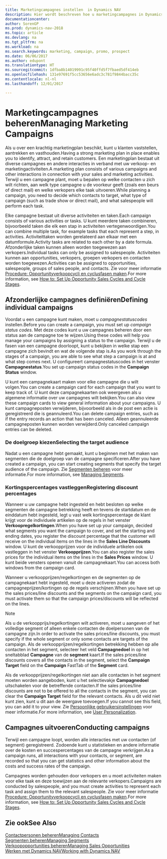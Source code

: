 ```yaml
---
title: Marketingcampagnes instellen  in Dynamics NAV
description: Hier wordt beschreven hoe u marketingcampagnes in Dynamics NAV instelt en uitvoert om prospects te vinden en aan te trekken en klanten vast te houden.
documentationcenter: 
author: SorenGP
ms.prod: dynamics-nav-2018
ms.topic: article
ms.devlang: na
ms.tgt_pltfrm: na
ms.workload: na
ms.search.keywords: marketing, campaign, promo, prospect
ms.date: 06/06/2017
ms.author: edupont
ms.translationtype: HT
ms.sourcegitcommit: 1dfba8b14019991c95f40ffd5f7fbaed5df414eb
ms.openlocfilehash: 131e97691f5cc53656e6adc3c781f9844bacc35c
ms.contentlocale: nl-nl
ms.lasthandoff: 12/01/2017

---
```

# <a name="managing-marketing-campaigns"></a><span data-ttu-id="832af-103">Marketingcampagnes beheren</span><span class="sxs-lookup"><span data-stu-id="832af-103">Managing Marketing Campaigns</span></span>
<span data-ttu-id="832af-104">Als u over een krachtig marketingplan beschikt, kunt u klanten vaststellen, aantrekken en vasthouden.</span><span class="sxs-lookup"><span data-stu-id="832af-104">Having a strong marketing plan in place enables you to identify, attract, and retain customers.</span></span> <span data-ttu-id="832af-105">Een marketingplan bestaat uit diverse campagnes en andere interacties in verband met uw verkoop- en marketingactiviteiten.</span><span class="sxs-lookup"><span data-stu-id="832af-105">A marketing plan consists of various campaigns and other interactions in connection with your sales and marketing activities.</span></span> <span data-ttu-id="832af-106">Terwijl u een campagne plant, moet u bepalen op welke contacten u zich wilt richten, aan welk type campagne u de voorkeur geeft (zoals een beurs of direct mail) en welke verkopers elke taak uitvoeren.</span><span class="sxs-lookup"><span data-stu-id="832af-106">While planning a campaign, you need to decide which contacts to target, what type of campaign (such as trade show or direct mail), and what salespeople will perform each task.</span></span>

<span data-ttu-id="832af-107">Elke campagne bestaat uit diverse activiteiten en taken.</span><span class="sxs-lookup"><span data-stu-id="832af-107">Each campaign consists of various activities or tasks.</span></span> <span data-ttu-id="832af-108">U kunt meerdere taken combineren, bijvoorbeeld taken die elk een stap in activiteiten vertegenwoordigen.</span><span class="sxs-lookup"><span data-stu-id="832af-108">You can combine multiple task, for example tasks that each represent a step, in activities.</span></span> <span data-ttu-id="832af-109">Activiteittaken worden gerelateerd aan elkaar met een datumformule.</span><span class="sxs-lookup"><span data-stu-id="832af-109">Activity tasks are related to each other by a date formula.</span></span> <span data-ttu-id="832af-110">Afzonderlijke taken kunnen alleen worden toegewezen aan verkopers.</span><span class="sxs-lookup"><span data-stu-id="832af-110">Individual tasks can only be assigned to salespeople.</span></span> <span data-ttu-id="832af-111">Activiteiten kunnen aan opportunities, verkopers, groepen verkopers en contacten worden toegewezen.</span><span class="sxs-lookup"><span data-stu-id="832af-111">Activities can be assigned to opportunities, salespeople, groups of sales people, and contacts.</span></span> <span data-ttu-id="832af-112">Zie voor meer informatie [Procedure: Opportunityverkoopcycli en cyclusfasen maken](marketing-how-setup-opportunity-sales-cycles-stages.md).</span><span class="sxs-lookup"><span data-stu-id="832af-112">For more information, see [How to: Set Up Opportunity Sales Cycles and Cycle Stages](marketing-how-setup-opportunity-sales-cycles-stages.md).</span></span>

## <a name="defining-individual-campaigns"></a><span data-ttu-id="832af-113">Afzonderlijke campagnes definiëren</span><span class="sxs-lookup"><span data-stu-id="832af-113">Defining individual campaigns</span></span>
<span data-ttu-id="832af-114">Voordat u een campagne kunt maken, moet u *campagnestatuscodes* instellen.</span><span class="sxs-lookup"><span data-stu-id="832af-114">Before you can create a campaign, you must set up *campaign status codes*.</span></span> <span data-ttu-id="832af-115">Met deze codes kunt u uw campagnes beheren door een status aan de campagne toe te wijzen.</span><span class="sxs-lookup"><span data-stu-id="832af-115">Using these codes will help you manage your campaigns by assigning a status to the campaign.</span></span> <span data-ttu-id="832af-116">Terwijl u de fasen van een campagne doorloopt, kunt u bekijken in welke stap een campagne zich bevindt en wat de volgende stap is.</span><span class="sxs-lookup"><span data-stu-id="832af-116">As you work through the stages of a campaign, you are able to see what step a campaign is at and what step comes next.</span></span> <span data-ttu-id="832af-117">U configureert campagnestatuscodes in het venster **Campagnestatus**.</span><span class="sxs-lookup"><span data-stu-id="832af-117">You set up campaign status codes in the **Campaign Status** window.</span></span>

<span data-ttu-id="832af-118">U kunt een campagnekaart maken voor elke campagne die u wilt volgen.</span><span class="sxs-lookup"><span data-stu-id="832af-118">You can create a campaign card for each campaign that you want to keep track of.</span></span> <span data-ttu-id="832af-119">U kunt deze campagnekaarten ook weergeven als u algemene informatie over uw campagnes wilt bekijken.</span><span class="sxs-lookup"><span data-stu-id="832af-119">You can also view these campaign cards to view general information about your campaigns.</span></span>
<span data-ttu-id="832af-120">U kunt campagneposten verwijderen, bijvoorbeeld als in de post een actie is geregistreerd die is geannuleerd.</span><span class="sxs-lookup"><span data-stu-id="832af-120">You can delete campaign entries, such as if the entry records an action that has been canceled.</span></span> <span data-ttu-id="832af-121">Alleen geannuleerde campagneposten kunnen worden verwijderd.</span><span class="sxs-lookup"><span data-stu-id="832af-121">Only canceled campaign entries can be deleted.</span></span>

### <a name="selecting-the-target-audience"></a><span data-ttu-id="832af-122">De doelgroep kiezen</span><span class="sxs-lookup"><span data-stu-id="832af-122">Selecting the target audience</span></span>
<span data-ttu-id="832af-123">Nadat u een campagne hebt gemaakt, kunt u beginnen met het maken van segmenten die de doelgroep van de campagne specificeren.</span><span class="sxs-lookup"><span data-stu-id="832af-123">After you have created a campaign, you can start creating segments that specify the target audience of the campaign.</span></span> <span data-ttu-id="832af-124">Zie [Segmenten beheren](marketing-segments.md) voor meer informatie.</span><span class="sxs-lookup"><span data-stu-id="832af-124">For more information, see [Managing Segments](marketing-segments.md).</span></span>

### <a name="registering-discount-percentages"></a><span data-ttu-id="832af-125">Kortingspercentages vastleggen</span><span class="sxs-lookup"><span data-stu-id="832af-125">Registering discount percentages</span></span>
<span data-ttu-id="832af-126">Wanneer u uw campagne hebt ingesteld en hebt besloten op welke segmenten de campagne betrekking heeft en tevens de startdatum en de einddatum hebt ingesteld, legt u vast welk kortingspercentage de klant krijgt voor de individuele artikelen op de regels in het venster **Verkoopregelkortingen**.</span><span class="sxs-lookup"><span data-stu-id="832af-126">When you have set up your campaign, decided what segments you want the campaign to cover, and set the starting and ending dates, you register the discount percentage that the customer will receive on the individual items on the lines in the **Sales Line Discounts** window.</span></span> <span data-ttu-id="832af-127">U kunt de verkoopprijzen voor de individuele artikelen ook vastleggen in het venster **Verkoopprijzen**.</span><span class="sxs-lookup"><span data-stu-id="832af-127">You can also register the sales prices for the individual items on the lines in the **Sales Prices** window.</span></span> <span data-ttu-id="832af-128">U kunt beide vensters openen vanuit de campagnekaart.</span><span class="sxs-lookup"><span data-stu-id="832af-128">You can access both windows from the campaign card.</span></span>

 <span data-ttu-id="832af-129">Wanneer u verkoopprijzen/regelkortingen en de segmenten op de campagnekaart hebt ingesteld, moet u deze activeren zodat de campagneprijzen/kortingen op de regels verschijnen.</span><span class="sxs-lookup"><span data-stu-id="832af-129">When you have set up the sales prices/line discounts and the segments on the campaign card, you must activate them so that the campaign prices/discounts will be reflected on the lines.</span></span>

> [!NOTE]  
>   <span data-ttu-id="832af-130">Als u de verkoopprijs/regelkortingen wilt activeren, moet u aangeven of het volledige segment of alleen enkele contacten de doelpersonen van de campagne zijn.</span><span class="sxs-lookup"><span data-stu-id="832af-130">In order to activate the sales prices/line discounts, you must specify if the whole segment or only some contacts are targets of the campaign.</span></span> <span data-ttu-id="832af-131">Als de verkoopprijzen/regelkortingen betrekking hebben op alle contacten in het segment, selecteer het veld **Campagnedoel** in op het sneltabblad **Campagne** van de **segment** kaart.</span><span class="sxs-lookup"><span data-stu-id="832af-131">If the sales prices/line discounts covers all the contacts in the segment, select the **Campaign Target** field on the **Campaign** FastTab of the **Segment** card.</span></span>

<span data-ttu-id="832af-132">Als de verkoopprijzen/regelkortingen niet aan alle contacten in het segment moeten worden aangeboden, kunt u het selectievakje **Campagnedoel** uitschakelen voor de betreffende contacten.</span><span class="sxs-lookup"><span data-stu-id="832af-132">If the sales prices/line discounts are not to be offered to all the contacts in the segment, you can clear the **Campaign Target** field for the relevant contacts.</span></span> <span data-ttu-id="832af-133">Als u dit veld niet kunt zien, kunt u dit aan de weergave toevoegen.</span><span class="sxs-lookup"><span data-stu-id="832af-133">If you cannot see this field, you can add it to your view.</span></span> <span data-ttu-id="832af-134">Zie [Persoonlijke gebruikersinstellingen](ui-user-personalization.md) voor meer informatie.</span><span class="sxs-lookup"><span data-stu-id="832af-134">For more information, see [User Personalization](ui-user-personalization.md).</span></span>

## <a name="conducting-campaigns"></a><span data-ttu-id="832af-135">Campagnes uitvoeren</span><span class="sxs-lookup"><span data-stu-id="832af-135">Conducting campaigns</span></span>
<span data-ttu-id="832af-136">Terwijl een campagne loopt, worden alle interacties met uw contacten (of segment) geregistreerd. Zodoende kunt u statistieken en andere informatie over de kosten en succespercentages van de campagne verkrijgen.</span><span class="sxs-lookup"><span data-stu-id="832af-136">As a campaign runs, all interactions with your contacts, or segment, are recorded so that you can get statistics and other information about the costs and success rates of the campaign.</span></span>

<span data-ttu-id="832af-137">Campagnes worden gehouden door verkopers en u moet activiteiten maken voor elke taak en deze toewijzen aan de relevante verkopers.</span><span class="sxs-lookup"><span data-stu-id="832af-137">Campaigns are conducted by salespeople, and you must create activities to represent each task and assign them to the relevant salespeople.</span></span> <span data-ttu-id="832af-138">Zie voor meer informatie [Procedure: Opportunityverkoopcycli en cyclusfasen maken](marketing-how-setup-opportunity-sales-cycles-stages.md).</span><span class="sxs-lookup"><span data-stu-id="832af-138">For more information, see [How to: Set Up Opportunity Sales Cycles and Cycle Stages](marketing-how-setup-opportunity-sales-cycles-stages.md).</span></span>

## <a name="see-also"></a><span data-ttu-id="832af-139">Zie ook</span><span class="sxs-lookup"><span data-stu-id="832af-139">See Also</span></span>
[<span data-ttu-id="832af-140">Contactpersonen beheren</span><span class="sxs-lookup"><span data-stu-id="832af-140">Managing Contacts</span></span>](marketing-contacts.md)  
[<span data-ttu-id="832af-141">Segmenten beheren</span><span class="sxs-lookup"><span data-stu-id="832af-141">Managing Segments</span></span>](marketing-segments.md)  
[<span data-ttu-id="832af-142">Verkoopopportunities beheren</span><span class="sxs-lookup"><span data-stu-id="832af-142">Managing Sales Opportunities</span></span>](marketing-manage-sales-opportunities.md)  
[<span data-ttu-id="832af-143">Werken met Dynamics NAV</span><span class="sxs-lookup"><span data-stu-id="832af-143">Working with Dynamics NAV</span></span>](ui-work-product.md)  

